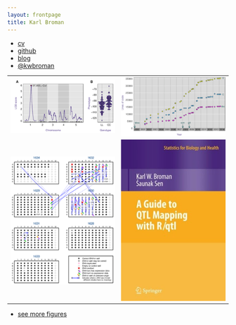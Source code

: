```yaml
---
layout: frontpage
title: Karl Broman
---
```


<div class="navbar">
  <div class="navbar-inner">
      <ul class="nav">
          <li><a href="{{ BASE_PATH }}/assets/broman.pdf">cv</a></li>
          <li><a href="https://github.com/kbroman">github</a></li>
          <li><a href="http://kbroman.wordpress.com">blog</a></li>
          <li><a href="https://twitter.com/kwbroman">@kwbroman</a></li>
      </ul>
  </div>
</div>

<table class="wide">
<tr>
  <td class="left">
    <a href="pages/pubpics/rqtlexper_fig1.html">
        <img src="assets/pubpics/rqtlexper_fig1.png" alt="Broman (2014) Fig 1" title="Broman (2014) Fig 1"/>
    </a>
  </td>
  <td class="right">
    <a href="pages/pubpics/rqtlexper_fig2.html">
        <img src="assets/pubpics/rqtlexper_fig2.png" alt="Broman (2014) Fig 2" title="Broman (2014) Fig 2"/>
    </a>
  </td>
</tr>
<tr>
  <td class="left">
    <a href="pages/pubpics/samplemixups_fig7.html">
        <img src="assets/pubpics/samplemixups_fig7.png" alt="Broman et al. (2013) Fig 7" title="Broman et al. (2013) Fig 7"/>
    </a>
  </td>
  <td class="right">
    <a href="http://www.rqtl.org/book">
        <img src="assets/pubpics/rqtlbook_cover_sm.jpg" alt="Broman and Sen (2009) cover" title="Broman and Sen (2009) cover"/>
    </a>
  </td>
</tr>
</table>
  
<div class="navbar">
  <div class="navbar-inner">
      <ul class="nav">
          <li><a href="morefigs.html">see more figures</a></li>
      </ul>
  </div>
</div>
